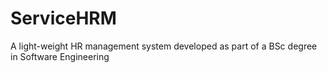 # ServiceHRM
A light-weight HR management system developed as part of a BSc degree in Software Engineering

